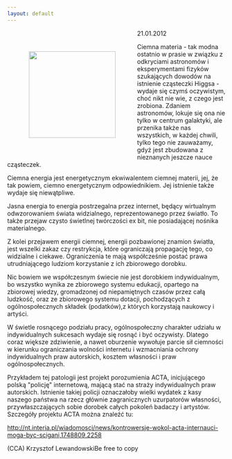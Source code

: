 ```yaml
---
layout: default
---
```

<img src="{{site.baseurl}}\articles\pictures\465.ciemna energia.jpg" align="left" hspace="50" vspace="50" width="200"><!--96--><p>
21.01.2012</p><p>Ciemna materia - tak modna ostatnio w prasie w związku z odkryciami astronomów i eksperymentami fizyków szukających dowodów na istnienie cząsteczki Higgsa - wydaje się czymś oczywistym, choć nikt nie wie, z czego jest zrobiona. Zdaniem astronomów, lokuje się ona nie tylko w centrum galaktyki, ale przenika także nas wszystkich, w każdej chwili, tylko tego nie zauważamy, gdyż jest zbudowana z nieznanych jeszcze nauce cząsteczek.</p><p>Ciemna energia jest energetycznym ekwiwalentem ciemnej materii, jej, że tak powiem, ciemno energetycznym odpowiednikiem. Jej istnienie także wydaje się niewątpliwe.</p><p>Jasna energia to energia postrzegalna przez internet, będący wirtualnym odwzorowaniem świata widzialnego, reprezentowanego przez światło. To także przejaw czysto świetlnej twórczości ex bit, nie posiadającej nośnika materialnego.</p><p>Z kolei przejawem energii ciemnej, energii pozbawionej znamion światła, jest wszelki zakaz czy restrykcja, które ograniczają propagację tego, co widzialne i ciekawe. Ograniczenia te mają współcześnie postać prawa utrudniającego ludziom korzystanie z ich zbiorowego dorobku.</p><p>Nic bowiem we współczesnym świecie nie jest dorobkiem indywidualnym, bo wszystko wynika ze zbiorowego systemu edukacji, opartego na zbiorowej wiedzy, gromadzonej od niepamiętnych czasów przez całą ludzkość, oraz ze zbiorowego systemu dotacji, pochodzących z ogólnospołecznych składek (podatków),z których korzystają naukowcy i artyści.</p><p>W świetle rosnącego podziału pracy, ogólnospołeczny charakter udziału w indywidualnych sukcesach wydaje się rosnąć i być oczywisty. Dlatego coraz większe zdziwienie, a nawet oburzenie wywołuje parcie sił ciemności w kierunku ograniczania wolności internetu i wzmacniania ochrony indywidualnych praw autorskich, kosztem własności i praw ogólnospołecznych.</p><p>Przykładem tej patologii jest projekt porozumienia ACTA, inicjującego polską "policję" internetową, mającą stać na straży indywidualnych praw autorskich. Istnienie takiej policji oznaczałoby wielki wydatek z kasy naszego państwa na rzecz głównie zagranicznych uzurpatorów własności, przywłaszczających sobie dorobek całych pokoleń badaczy i artystów. Szczegóły projektu ACTA można znaleźć tu:</p><p>http://nt.interia.pl/wiadomosci/news/kontrowersje-wokol-acta-internauci-moga-byc-scigani,1748809,2258</p><p></p><p>(CCA) Krzysztof LewandowskiBe free to copy</p>